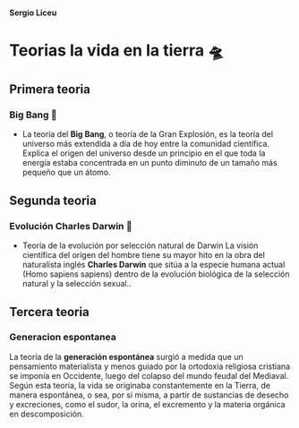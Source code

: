 #### Sergio Liceu
# Teorias la vida en la tierra 🛸
## Primera teoria
### Big Bang 🤯
-  La teoría del **Big Bang**, o teoría de la Gran Explosión, es la teoría del universo más extendida a día de hoy entre la comunidad científica. Explica el origen del universo desde un principio en el que toda la energía estaba concentrada en un punto diminuto de un tamaño más pequeño que un átomo.
## Segunda teoria 
### Evolución Charles Darwin  🐒
- Teoría de la evolución por selección natural de Darwin
La visión científica del origen del hombre tiene su mayor hito en la obra del naturalista inglés **Charles Darwin** que sitúa a la especie humana actual (Homo sapiens sapiens) dentro de la evolución biológica de la selección natural y la selección sexual..
## Tercera teoria
### Generacion espontanea 
La teoría de la **generación espontánea** surgió a medida que un pensamiento materialista y menos guiado por la ortodoxia religiosa cristiana se imponía en Occidente, luego del colapso del mundo feudal del Mediaval.
Según esta teoría, la vida se originaba constantemente en la Tierra, de manera espontánea, o sea, por sí misma, a partir de sustancias de desecho y excreciones, como el sudor, la orina, el excremento y la materia orgánica en descomposición.





